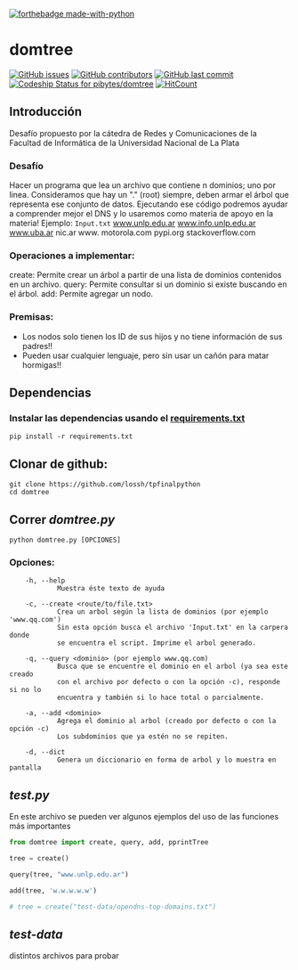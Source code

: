 [![forthebadge made-with-python](http://ForTheBadge.com/images/badges/made-with-python.svg)](https://www.python.org/)
# domtree 

[![GitHub issues](https://img.shields.io/github/issues/pibytes/domtree?style=plastic)](https://github.com/pibytes/domtree/issues)
[![GitHub contributors](https://img.shields.io/github/contributors/pibytes/domtree.svg?style=plastic)](https://github.com/pibytes/domtree/graphs/contributors)
[![GitHub last commit](https://img.shields.io/github/last-commit/pibytes/domtree.svg?style=plastic)](https://github.com/pibytes/domtree/commits/master)
[![Codeship Status for pibytes/domtree](https://app.codeship.com/projects/049ce370-de97-0138-495c-02045832bc80/status?branch=master)](https://app.codeship.com/projects/409630)
[![HitCount](http://hits.dwyl.com/pibytes/domtree.svg)](http://hits.dwyl.com/pibytes/domtree)
## Introducción
Desafío propuesto por la cátedra de Redes y Comunicaciones de la Facultad de Informática de la Universidad Nacional de La Plata
### Desafío
Hacer un programa que lea un archivo que contiene n dominios; uno por linea.
Consideramos que hay un "." (root) siempre, deben armar el árbol que
representa ese conjunto de datos.
Ejecutando ese código podremos ayudar a comprender mejor el DNS y lo
usaremos como materia de apoyo en la materia!
Ejemplo: `Input.txt`
        www.unlp.edu.ar
        www.info.unlp.edu.ar
        www.uba.ar
        nic.ar
        www. motorola.com
        pypi.org
        stackoverflow.com
### Operaciones a implementar:
create: Permite crear un árbol a partir de una lista de dominios contenidos en
un archivo.
query: Permite consultar si un dominio si existe buscando en el árbol.
add: Permite agregar un nodo.
### Premisas:
- Los nodos solo tienen los ID de sus hijos y no tiene información de sus
padres!!
- Pueden usar cualquier lenguaje, pero sin usar un cañón para matar
hormigas!!

## Dependencias

### Instalar las dependencias usando el [requirements.txt](https://medium.com/@boscacci/why-and-how-to-make-a-requirements-txt-f329c685181e)

`pip install -r requirements.txt`

## Clonar de github:
```console
git clone https://github.com/lossh/tpfinalpython
cd domtree
```
## Correr _domtree.py_ 
`python domtree.py [OPCIONES]`

### Opciones:
        -h, --help 
                Muestra éste texto de ayuda

        -c, --create <route/to/file.txt>
                Crea un arbol según la lista de dominios (por ejemplo 'www.qq.com')
                Sin esta opción busca el archivo 'Input.txt' en la carpera donde
                se encuentra el script. Imprime el arbol generado.

        -q, --query <dominio> (por ejemplo www.qq.com)
                Busca que se encuentre el dominio en el arbol (ya sea este creado
                con el archivo por defecto o con la opción -c), responde si no lo 
                encuentra y también si lo hace total o parcialmente.

        -a, --add <dominio>
                Agrega el dominio al arbol (creado por defecto o con la opción -c)
                Los subdominios que ya estén no se repiten. 

        -d, --dict
                Genera un diccionario en forma de arbol y lo muestra en pantalla
## _test.py_
En este archivo se pueden ver algunos ejemplos del uso de las funciones más importantes
```python
from domtree import create, query, add, pprintTree

tree = create()

query(tree, "www.unlp.edu.ar")

add(tree, 'w.w.w.w.w')

# tree = create("test-data/opendns-top-domains.txt")
```
## _test-data_
distintos archivos para probar
